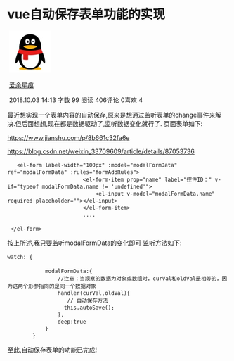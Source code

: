# vue自动保存表单功能的实现

​             ![96](assets/f8e90262-cbb8-4263-b031-9faa7d490a23.png) 

​             [爱余星痕](https://www.jianshu.com/u/8db2a00af5c8)                          

​                                               2018.10.03 14:13               字数 99             阅读 406评论 0喜欢 4

最近想实现一个表单内容的自动保存,原来是想通过监听表单的change事件来解决.但后面想想,现在都是数据驱动了,监听数据变化就行了.
 页面表单如下:



https://www.jianshu.com/p/8b661c32fa6e

https://blog.csdn.net/weixin_33709609/article/details/87053736

```
   <el-form label-width="100px" :model="modalFormData" ref="modalFormData" :rules="formAddRules">
                        <el-form-item prop="name" label="控件ID：" v-if="typeof modalFormData.name != 'undefined'">
                            <el-input v-model="modalFormData.name" required placeholder=""></el-input>
                        </el-form-item>
                        ....
                        
 </el-form>
```

按上所述,我只要监听modalFormData的变化即可
 监听方法如下:

```
watch: {
       
            modalFormData:{
                //注意：当观察的数据为对象或数组时，curVal和oldVal是相等的，因为这两个形参指向的是同一个数据对象
                handler(curVal,oldVal){
                   // 自动保存方法
                  this.autoSave();
                },
                deep:true
            }
        }
```

至此,自动保存表单的功能已完成!